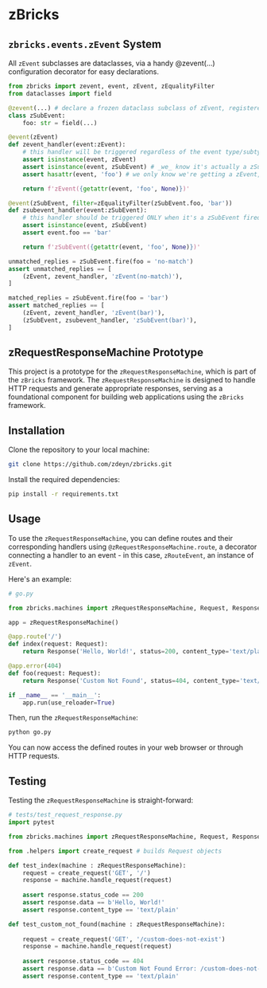 
# zBricks

## `zbricks.events.zEvent` System

All `zEvent` subclasses are dataclasses, via a handy @zevent(...) configuration decorator for easy declarations.


```python
from zbricks import zevent, event, zEvent, zEqualityFilter
from dataclasses import field

@zevent(...) # declare a frozen dataclass subclass of zEvent, registered with the mutual internal registry
class zSubEvent:
    foo: str = field(...)

@event(zEvent)
def zevent_handler(event:zEvent):
    # this handler will be triggered regardless of the event type/subtype
    assert isinstance(event, zEvent)
    assert isinstance(event, zSubEvent) # _we_ know it's actually a zSubEvent...
    assert hasattr(event, 'foo') # we only know we're getting a zEvent, so be careful checking what arrived!

    return f'zEvent({getattr(event, 'foo', None)})'

@event(zSubEvent, filter=zEqualityFilter(zSubEvent.foo, 'bar'))
def zsubevent_handler(event:zSubEvent):
    # this handler should be triggered ONLY when it's a zSubEvent fired with foo='bar'
    assert isinstance(event, zSubEvent)
    assert event.foo == 'bar'

    return f'zSubEvent({getattr(event, 'foo', None)})'

unmatched_replies = zSubEvent.fire(foo = 'no-match')
assert unmatched_replies == [
    (zEvent, zevent_handler, 'zEvent(no-match)'),
]

matched_replies = zSubEvent.fire(foo = 'bar')
assert matched_replies == [
    (zEvent, zevent_handler, 'zEvent(bar)'),
    (zSubEvent, zsubevent_handler, 'zSubEvent(bar)'),
]
```




## zRequestResponseMachine Prototype

This project is a prototype for the `zRequestResponseMachine`, which is part of the `zBricks` framework. The `zRequestResponseMachine` is designed to handle HTTP requests and generate appropriate responses, serving as a foundational component for building web applications using the `zBricks` framework.

## Installation

Clone the repository to your local machine:

```sh
git clone https://github.com/zdeyn/zbricks.git
```

Install the required dependencies:

```sh
pip install -r requirements.txt
```

## Usage

To use the `zRequestResponseMachine`, you can define routes and their corresponding handlers using `@zRequestResponseMachine.route`, a decorator connecting a handler to an event - in this case, `zRouteEvent`, an instance of `zEvent`.

Here's an example:

```python
# go.py

from zbricks.machines import zRequestResponseMachine, Request, Response

app = zRequestResponseMachine()

@app.route('/')
def index(request: Request):
    return Response('Hello, World!', status=200, content_type='text/plain')

@app.error(404)
def foo(request: Request):
    return Response('Custom Not Found', status=404, content_type='text/plain')

if __name__ == '__main__':
    app.run(use_reloader=True)

```

Then, run the `zRequestResponseMachine`:

```sh
python go.py
```

You can now access the defined routes in your web browser or through HTTP requests.

## Testing

Testing the `zRequestResponseMachine` is straight-forward:

```python
# tests/test_request_response.py
import pytest

from zbricks.machines import zRequestResponseMachine, Request, Response

from .helpers import create_request # builds Request objects

def test_index(machine : zRequestResponseMachine):
    request = create_request('GET', '/')
    response = machine.handle_request(request)
    
    assert response.status_code == 200
    assert response.data == b'Hello, World!'
    assert response.content_type == 'text/plain'

def test_custom_not_found(machine : zRequestResponseMachine):
    
    request = create_request('GET', '/custom-does-not-exist')
    response = machine.handle_request(request)
    
    assert response.status_code == 404
    assert response.data == b'Custom Not Found Error: /custom-does-not-exist'
    assert response.content_type == 'text/plain'

```

